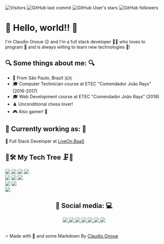![Visitors](https://visitor-badge.laobi.icu/badge?page_id=claudioonoue.claudioonoue)
![GitHub last commit](https://img.shields.io/github/last-commit/claudioonoue/claudioonoue)
![GitHub User's stars](https://img.shields.io/github/stars/claudioonoue?style=social)
![GitHub followers](https://img.shields.io/github/followers/claudioonoue?style=social)

# 🖖 Hello, world!! 🖖
I'm Claudio Onoue 😉 and I'm a full stack developer 👨‍💻 who loves to program 💟 and is always willing to learn new technologies 🔭!

## 🔍 Some things about me: 🔍

- 🌃 From São Paulo, Brazil 🇧🇷
- 🎓 Computer Technician course at ETEC "Comendador João Rays" (2016-2017)
- 🎓 Web Development course at ETEC "Comendador João Rays" (2018)
- ♟️ Unconditional chess lover!
- 🎮 Also gamer! 👾

## 💼 Currently working as: 💼
📌 Full Stack Developer at <a href="https://liveonbaas.com/">LiveOn BaaS</a>

## 

<!-- ENABLE THIS SECTION LATER -->
<!-- ## 🗃 My Github stats 📏

[![Anurag's github stats](https://github-readme-stats.vercel.app/api?username=claudioonoue&show_icons=true&theme=dark&count_private=false)](https://github.com/anuraghazra/github-readme-stats)
[![Top Langs](https://github-readme-stats.vercel.app/api/top-langs/?username=claudioonoue&layout=compact&hide=html,css&theme=dark)](https://github.com/anuraghazra/github-readme-stats) -->

## 🌳🛠 My Tech Tree 🗜🌳

<img src="https://img.shields.io/badge/javascript%20-%23323330.svg?&style=for-the-badge&logo=javascript&logoColor=%23F7DF1E"/>
<img src="https://img.shields.io/badge/php-%23777BB4.svg?&style=for-the-badge&logo=php&logoColor=white"/>
<img src="https://img.shields.io/badge/go-%2300ADD8.svg?&style=for-the-badge&logo=go&logoColor=white"/>
<img src="https://img.shields.io/badge/shell_script%20-%23121011.svg?&style=for-the-badge&logo=gnu-bash&logoColor=white"/>
<br/>
<img src="https://img.shields.io/badge/mysql-%2300f.svg?&style=for-the-badge&logo=mysql&logoColor=white&color=black"/>
<img src ="https://img.shields.io/badge/postgresql-%23316192.svg?&style=for-the-badge&logo=postgresql&logoColor=white"/>
<img src ="https://img.shields.io/badge/MongoDB-%234ea94b.svg?&style=for-the-badge&logo=mongodb&logoColor=white"/>
<br/>
<img src="https://img.shields.io/badge/docker%20-%230db7ed.svg?&style=for-the-badge&logo=docker&logoColor=white"/>
<img src="https://img.shields.io/badge/git%20-%23F05033.svg?&style=for-the-badge&logo=git&logoColor=white"/>
<br/>
<img src="https://img.shields.io/badge/debian%20-%23A81D33.svg?&style=for-the-badge&logo=Debian&logoColor=white"/>

<!-- ENABLE THIS SECTION LATER -->
<!-- ## 🌟 Featured Projects 🌟

[![ReadMe Card](https://github-readme-stats.vercel.app/api/pin/?username=claudioonoue&repo=antares-api&theme=dark)](https://github.com/claudioonoue/antares-api)
[![ReadMe Card](https://github-readme-stats.vercel.app/api/pin/?username=claudioonoue&repo=rapid-format&theme=dark)](https://github.com/claudioonoue/rapid-format) -->

<div align="center">

## 📱 Social media: 💻

<a href="https://www.linkedin.com/in/claudio-onoue">
    <img src="https://img.shields.io/badge/LinkedIn%20-%230077B5.svg?&style=for-the-badge&logo=linkedin&logoColor=white"/> 
</a>
<a href="https://join.skype.com/invite/ssnkEArSbcNO">
    <img src="https://img.shields.io/badge/Skype%20-%2300AFF0.svg?&style=for-the-badge&logo=Skype&logoColor=white"/>
</a>
<a href="https://wa.me/5511965600263">
    <img src="https://img.shields.io/badge/WhatsApp%20-%2325D366.svg?&style=for-the-badge&logo=WhatsApp&logoColor=white"/>
</a>
<a href="mailto:claudio.onoue@outlook.com.br">
    <img src="https://img.shields.io/badge/Outlook%20-%230078D4.svg?&style=for-the-badge&logo=Microsoft Outlook&logoColor=white"/>
</a>
<a href="https://www.facebook.com/ClaudioOnoue">
    <img src="https://img.shields.io/badge/Facebook%20-%231877F2.svg?&style=for-the-badge&logo=Facebook&logoColor=white"/>
</a>
<a href="https://www.instagram.com/claudio_onoue">
    <img src="https://img.shields.io/badge/Instagram%20-%23E4405F.svg?&style=for-the-badge&logo=Instagram&logoColor=white"/>
</a>
<a href="https://open.spotify.com/user/217ehvi3ojxk5sy7wpfctz5yi?si=gjWGNiZWSiC-HuyNwrXadg">
    <img src="https://img.shields.io/badge/Spotify%20-%231ED760.svg?&style=for-the-badge&logo=Spotify&logoColor=white"/>
</a>

</div>

<br />

⭐ Made with 💟 and some Markdown By [Claudio Onoue](https://github.com/claudioonoue)